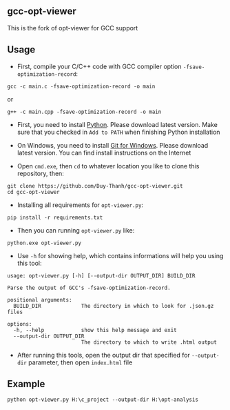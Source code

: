 ## gcc-opt-viewer

This is the fork of opt-viewer for GCC support

## Usage

- First, compile your C/C++ code with GCC compiler option `-fsave-optimization-record`:
```
gcc -c main.c -fsave-optimization-record -o main
```
or
```
g++ -c main.cpp -fsave-optimization-record -o main
```

- First, you need to install [Python](https://www.python.org/). Please download latest version. Make sure that you checked in `Add to PATH` when finishing Python installation

- On Windows, you need to install [Git for Windows](https://gitforwindows.org/). Please download latest version. You can find install instructions on the Internet

- Open `cmd.exe`, then `cd` to whatever location you like to clone this repository, then:

```
git clone https://github.com/Duy-Thanh/gcc-opt-viewer.git
cd gcc-opt-viewer
```

- Installing all requirements for `opt-viewer.py`:
```
pip install -r requirements.txt
```

- Then you can running `opt-viewer.py` like:

```
python.exe opt-viewer.py
```

- Use `-h` for showing help, which contains informations will help you using this tool:
```
usage: opt-viewer.py [-h] [--output-dir OUTPUT_DIR] BUILD_DIR

Parse the output of GCC's -fsave-optimization-record.

positional arguments:
  BUILD_DIR             The directory in which to look for .json.gz files

options:
  -h, --help            show this help message and exit
  --output-dir OUTPUT_DIR
                        The directory to which to write .html output
```

- After running this tools, open the output dir that specified for `--output-dir` parameter, then open `index.html` file

## Example
```
python opt-viewer.py H:\c_project --output-dir H:\opt-analysis
```
